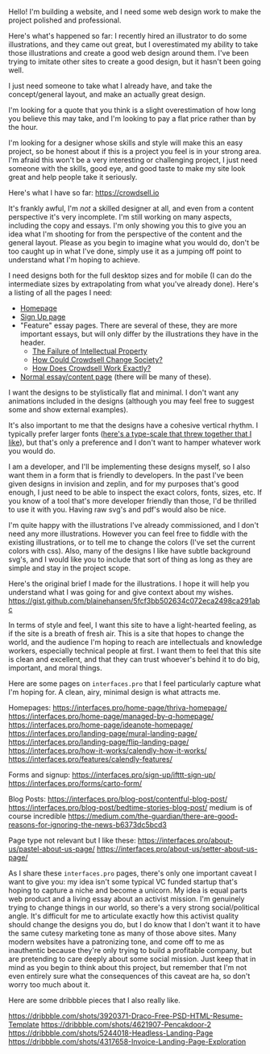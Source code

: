 Hello! I'm building a website, and I need some web design work to make the project polished and professional.

Here's what's happened so far: I recently hired an illustrator to do some illustrations, and they came out great, but I overestimated my ability to take those illustrations and create a good web design around them. I've been trying to imitate other sites to create a good design, but it hasn't been going well.

I just need someone to take what I already have, and take the concept/general layout, and make an actually great design.

I'm looking for a quote that you think is a slight overestimation of how long you believe this may take, and I'm looking to pay a flat price rather than by the hour.

I'm looking for a designer whose skills and style will make this an easy project, so be honest about if this is a project you feel is in your strong area. I'm afraid this won't be a very interesting or challenging project, I just need someone with the skills, good eye, and good taste to make my site look great and help people take it seriously.

Here's what I have so far:
https://crowdsell.io

It's frankly awful, I'm *not* a skilled designer at all, and even from a content perspective it's very incomplete. I'm still working on many aspects, including the copy and essays. I'm only showing you this to give you an idea what I'm shooting for from the perspective of the content and the general layout. Please as you begin to imagine what you would do, don't be too caught up in what I've done, simply use it as a jumping off point to understand what I'm hoping to achieve.

I need designs both for the full desktop sizes and for mobile (I can do the intermediate sizes by extrapolating from what you've already done). Here's a listing of all the pages I need:

- [Homepage](https://crowdsell.io)
- [Sign Up page](https://crowdsell.io/sign-up)
- "Feature" essay pages. There are several of these, they are more important essays, but will only differ by the illustrations they have in the header.
	- [The Failure of Intellectual Property](https://crowdsell.io/why-we-need-it)
	- [How Could Crowdsell Change Society?](https://crowdsell.io/the-mission)
	- [How Does Crowdsell Work Exactly?](https://crowdsell.io/how-it-works)
- [Normal essay/content page](https://crowdsell.io/who-is-crowdsell-for) (there will be many of these).

I want the designs to be stylistically flat and minimal. I don't want any animations included in the designs (although you may feel free to suggest some and show external examples).

It's also important to me that the designs have a cohesive vertical rhythm. I typically prefer larger fonts ([here's a type-scale that threw together that I like](https://type-scale.com/?size=26&scale=1.333&text=A%20Visual%20Type%20Scale&font=Poppins&fontweight=400&bodyfont=Poppins&bodyfontweight=400&lineheight=1.45&backgroundcolor=white&fontcolor=%23333&preview=false)), but that's only a preference and I don't want to hamper whatever work you would do.

I am a developer, and I'll be implementing these designs myself, so I also want them in a form that is friendly to developers. In the past I've been given designs in invision and zeplin, and for my purposes that's good enough, I just need to be able to inspect the exact colors, fonts, sizes, etc. If you know of a tool that's more developer friendly than those, I'd be thrilled to use it with you. Having raw svg's and pdf's would also be nice.

I'm quite happy with the illustrations I've already commissioned, and I don't need any more illustrations. However you can feel free to fiddle with the existing illustrations, or to tell me to change the colors (I've set the current colors with css). Also, many of the designs I like have subtle background svg's, and I would like you to include that sort of thing as long as they are simple and stay in the project scope.

Here's the original brief I made for the illustrations. I hope it will help you understand what I was going for and give context about my wishes.
https://gist.github.com/blainehansen/5fcf3bb502634c072eca2498ca291abc

In terms of style and feel, I want this site to have a light-hearted feeling, as if the site is a breath of fresh air. This is a site that hopes to change the world, and the audience I'm hoping to reach are intellectuals and knowledge workers, especially technical people at first. I want them to feel that this site is clean and excellent, and that they can trust whoever's behind it to do big, important, and moral things.

Here are some pages on `interfaces.pro` that I feel particularly capture what I'm hoping for. A clean, airy, minimal design is what attracts me.

Homepages:
https://interfaces.pro/home-page/thriva-homepage/
https://interfaces.pro/home-page/managed-by-q-homepage/
https://interfaces.pro/home-page/ideanote-homepage/
https://interfaces.pro/landing-page/mural-landing-page/
https://interfaces.pro/landing-page/flip-landing-page/
https://interfaces.pro/how-it-works/calendly-how-it-works/
https://interfaces.pro/features/calendly-features/

Forms and signup:
https://interfaces.pro/sign-up/ifttt-sign-up/
https://interfaces.pro/forms/carto-form/

Blog Posts:
https://interfaces.pro/blog-post/contentful-blog-post/
https://interfaces.pro/blog-post/bedtime-stories-blog-post/
medium is of course incredible
https://medium.com/the-guardian/there-are-good-reasons-for-ignoring-the-news-b6373dc5bcd3

Page type not relevant but I like these:
https://interfaces.pro/about-us/pastel-about-us-page/
https://interfaces.pro/about-us/setter-about-us-page/

As I share these `interfaces.pro` pages, there's only one important caveat I want to give you: my idea isn't some typical VC funded startup that's hoping to capture a niche and become a unicorn. My idea is equal parts web product and a living essay about an activist mission. I'm genuinely trying to change things in our world, so there's a very strong social/political angle. It's difficult for me to articulate exactly how this activist quality should change the designs you do, but I do know that I don't want it to have the same cutesy marketing tone as many of those above sites. Many modern websites have a patronizing tone, and come off to me as inauthentic because they're only trying to build a profitable company, but are pretending to care deeply about some social mission. Just keep that in mind as you begin to think about this project, but remember that I'm not even entirely sure what the consequences of this caveat are ha, so don't worry too much about it.


Here are some dribbble pieces that I also really like.

https://dribbble.com/shots/3920371-Draco-Free-PSD-HTML-Resume-Template
https://dribbble.com/shots/4621907-Pencakdoor-2
https://dribbble.com/shots/5244018-Headless-Landing-Page
https://dribbble.com/shots/4317658-Invoice-Landing-Page-Exploration

